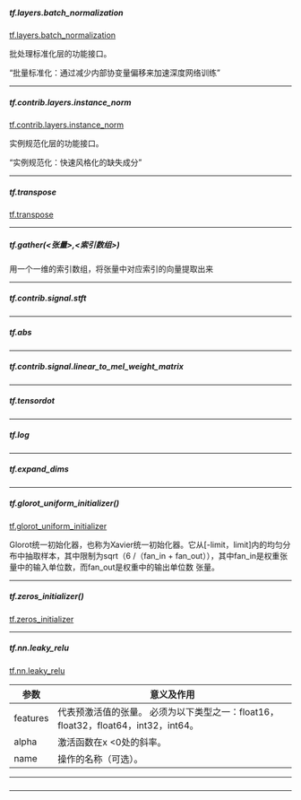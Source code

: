 ##### tf.layers.batch_normalization
[tf.layers.batch_normalization](https://devdocs.io/tensorflow~python/tf/layers/batch_normalization)

批处理标准化层的功能接口。

“批量标准化：通过减少内部协变量偏移来加速深度网络训练”

---
##### tf.contrib.layers.instance_norm
[tf.contrib.layers.instance_norm](https://devdocs.io/tensorflow~python/tf/contrib/layers/instance_norm)

实例规范化层的功能接口。

“实例规范化：快速风格化的缺失成分”

---
##### tf.transpose
[tf.transpose]()

---
##### tf.gather(<张量>,<索引数组>)

用一个一维的索引数组，将张量中对应索引的向量提取出来

---
##### tf.contrib.signal.stft

---
##### tf.abs




---
##### tf.contrib.signal.linear_to_mel_weight_matrix


---
##### tf.tensordot


---
##### tf.log

---
##### tf.expand_dims

---
##### tf.glorot_uniform_initializer()
[tf.glorot_uniform_initializer](https://devdocs.io/tensorflow~python/tf/glorot_uniform_initializer)

Glorot统一初始化器，也称为Xavier统一初始化器。它从[-limit，limit]内的均匀分布中抽取样本，其中限制为sqrt（6 /（fan_in + fan_out）），其中fan_in是权重张量中的输入单位数，而fan_out是权重中的输出单位数 张量。

---
##### tf.zeros_initializer()
[tf.zeros_initializer](https://devdocs.io/tensorflow~python/tf/zeros_initializer)

---
##### tf.nn.leaky_relu

[tf.nn.leaky_relu](https://devdocs.io/tensorflow~python/tf/nn/leaky_relu)

参数|意义及作用
-|-
features|代表预激活值的张量。 必须为以下类型之一：float16，float32，float64，int32，int64。
alpha|激活函数在x <0处的斜率。
name|操作的名称（可选）。


---
#####

---
#####
